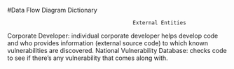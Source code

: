 #Data Flow Diagram Dictionary

                                            External Entities
Corporate Developer: individual corporate developer helps develop code and who provides information (external source code) to which known vulnerabilities are discovered. 
National Vulnerability Database:  checks code to see if there’s any vulnerability that comes along with.
